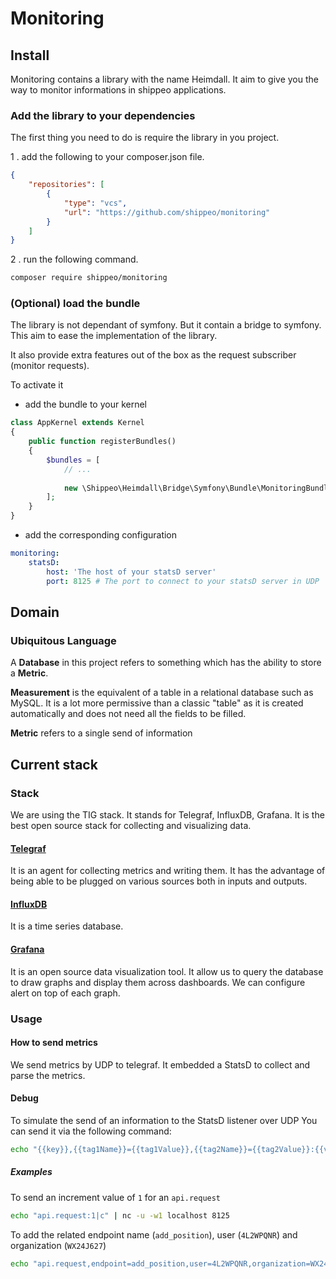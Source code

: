 # Monitoring

## Install

Monitoring contains a library with the name Heimdall.
It aim to give you the way to monitor informations in shippeo applications.

### Add the library to your dependencies

The first thing you need to do is require the library in you project.

1 . add the following to your composer.json file.

```json
{
    "repositories": [
        {
            "type": "vcs",
            "url": "https://github.com/shippeo/monitoring"
        }
    ]
}
```

2 . run the following command.

```bash
composer require shippeo/monitoring
```

### (Optional) load the bundle
The library is not dependant of symfony.
But it contain a bridge to symfony. This aim to ease the implementation of the library.

It also provide extra features out of the box as the request subscriber (monitor requests).

To activate it
* add the bundle to your kernel
```php
class AppKernel extends Kernel
{
    public function registerBundles()
    {
        $bundles = [
            // ...
    
            new \Shippeo\Heimdall\Bridge\Symfony\Bundle\MonitoringBundle(),
        ];
    }
}
```

* add the corresponding configuration
```yaml
monitoring:
    statsD:
        host: 'The host of your statsD server'
        port: 8125 # The port to connect to your statsD server in UDP
```

## Domain

### Ubiquitous Language

A **Database** in this project refers to something which has the ability to store a **Metric**.

**Measurement** is the equivalent of a table in a relational database such as MySQL.
It is a lot more permissive than a classic "table" as it is created automatically and does not need all the fields to be filled.

**Metric** refers to a single send of information 


## Current stack

### Stack
We are using the TIG stack. It stands for Telegraf, InfluxDB, Grafana.
It is the best open source stack for collecting and visualizing data.

#### [Telegraf](https://www.influxdata.com/time-series-platform/telegraf/)
It is an agent for collecting metrics and writing them.
It has the advantage of being able to be plugged on various sources both in inputs and outputs.

#### [InfluxDB](https://www.influxdata.com/time-series-platform/influxdb/)
It is a time series database.

#### [Grafana](https://grafana.com/)
It is an open source data visualization tool.
It allow us to query the database to draw graphs and display them across dashboards.
We can configure alert on top of each graph.

### Usage

#### How to send metrics
We send metrics by UDP to telegraf. It embedded a StatsD to collect and parse the metrics.

#### Debug
To simulate the send of an information to the StatsD listener over UDP
You can send it via the following command:
```bash
echo "{{key}},{{tag1Name}}={{tag1Value}},{{tag2Name}}={{tag2Value}}:{{value}}|{{type}}" | nc -u -w1 localhost 8125
```

##### Examples
To send an increment value of `1` for an `api.request`
```bash
echo "api.request:1|c" | nc -u -w1 localhost 8125
```

To add the related endpoint name (`add_position`), user (`4L2WPQNR`) and organization (`WX24J627`)
```bash
echo "api.request,endpoint=add_position,user=4L2WPQNR,organization=WX24J627:1|c" | nc -u -w1 localhost 8125
```
